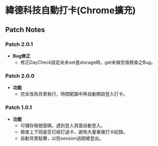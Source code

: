 # 緯德科技自動打卡(Chrome擴充)
## Patch Notes
### Patch 2.0.1
* __Bug修正__
  * 修正DayCheck設定尚未set進storage時，get未做空值檢查之Bug。

### Patch 2.0.0
* __功能__
  * 完全改為背景執行，時間範圍中再自動開啟登入打卡。

### Patch 1.0.1
* __功能__
  * 可儲存帳號密碼，遇到登入頁面自動登入。
  * 檢查上下班是否已經打過卡，避免大量重複打卡紀錄。
  * 自動背景點擊，以防session過期被登出。
